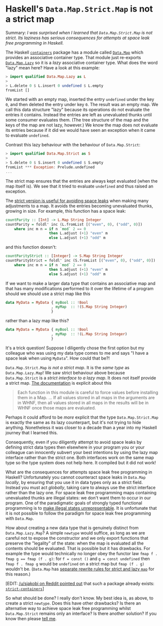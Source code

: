 # Haskell's `Data.Map.Strict.Map` is not a strict map

Summary: *I was surprised when I learned that `Data.Map.Strict.Map` is
not strict.  Its laziness has serious consequences for attempts at
space leak free programming in Haskell.*

The Haskell
[`containers`](https://hackage.haskell.org/package/containers) package
has a module called
[`Data.Map`](https://hackage.haskell.org/package/containers-0.6.5.1/docs/Data-Map.html)
which provides an associative container type.  That module just
re-exports
[`Data.Map.Lazy`](https://hackage.haskell.org/package/containers-0.6.5.1/docs/Data-Map-Lazy.html)
so it is a *lazy* associative container type.  What does the word
"lazy" mean here?  Have a look at this example:

```haskell
> import qualified Data.Map.Lazy as L
>
> L.delete 0 $ L.insert 0 undefined $ L.empty
fromList []
```

We started with an empty map, inserted the entry `undefined` under the
key `0`, and then deleted the entry under key `0`.  The result was an
empty map.  We call this data structure "lazy" because its operations
do not evaluate the entries it contains.  Instead the entries are left
as unevaluated thunks until some consumer evaluates them.  (The tree
structure of the map and the keys of the map are not lazy, however.)
We know the map does not evaluate its entries because if it did we
would have seen an exception when it came to evaluate `undefined`.

Contrast this lazy behaviour with the behaviour of `Data.Map.Strict`:

```haskell
> import qualified Data.Map.Strict as S
>
> S.delete 0 $ S.insert 0 undefined $ S.empty
fromList *** Exception: Prelude.undefined
...
```

The strict map ensures that the entries are always kept evaluated
(when the map itself is).  We see that it tried to evaluate
`undefined` and thus raised an exception.

The [strict version is useful for avoiding space
leaks](../nested-strict-data/) when making many adjustments to a map.
It avoids the entries becoming unevaluated thunks, growing in size.
For example, this function has a space leak:

```haskell
countParity :: [Int] -> L.Map String Integer
countParity = foldl' inc (L.fromList [("even", 0), ("odd", 0)])
    where inc m n = if n `mod` 2 == 0
                    then L.adjust (+1) "even" m
                    else L.adjust (+1) "odd" m
```

and this function doesn't:

```haskell
countParityStrict :: [Integer] -> S.Map String Integer
countParityStrict = foldl' inc (S.fromList [("even", 0), ("odd", 0)])
    where inc m n = if n `mod` 2 == 0
                    then S.adjust (+1) "even" m
                    else S.adjust (+1) "odd" m
```

If we want to make a larger data type that contains an associative map
and that has many modifications performed to it over the lifetime of a
program should we should use a strict map like this

```haskell
data MyData = MyData { myBool :: !Bool
                     , myMap  :: !(S.Map String Integer)
                     }
```

rather than a lazy map like this?

```haskell
data MyData = MyData { myBool :: !Bool
                     , myMap  :: !(L.Map String Integer)
                     }
```

It's a trick question!  Suppose I diligently chose the first option
but my colleague who was using my data type comes to me and says "I
have a space leak when using `MyData`".  How could that be?!

`Data.Map.Strict.Map` *is not a strict map*.  It is the *same type* as
`Data.Map.Lazy.Map`!  We saw strict behaviour above because
`Data.Map.Strict` is a *strict interface to a lazy map*.  It does not
itself provide a strict map. [The
documentation](https://hackage.haskell.org/package/containers-0.6.5.1/docs/Data-Map-Strict.html)
is explicit about this

> Each function in this module is careful to force values before
> installing them in a Map. ... If all values stored in all maps in
> the arguments are in WHNF, then all values stored in all maps in the
> results will be in WHNF once those maps are evaluated.

Perhaps it could afford to be *more* explicit that the type
`Data.Map.Strict.Map` is exactly the same as its lazy counterpart, but
it's not trying to hide anything.  Nonetheless it was closer to a
decade than a year into my Haskell journey that I learned this.

Consequently, even if you diligently attempt to avoid space leaks by
defining strict data types then elsewhere in your program you or your
colleague can innocently subvert your best intentions by using the
lazy map interface rather than the strict one.  Both interfaces work
on the same map type so the type system does not help here.  It
compiled but it did not work!

What are the consequences for attempts space leak free programming in
Haskell?  Unfortunately you cannot counteract space leaks in
`Data.Map` *locally*, by ensuring that you use it in data types only
as a strict field.  Instead you must act *globally*, taking care to
always use the strict interface rather than the lazy one.  For space
leak free programming maps containing unevaluated thunks are illegal
states: we don't want them to occur in our program.  One of the
paradigmatic goals of strongly typed functional programming is to
[make illegal states
unrepresentable](https://fsharpforfunandprofit.com/posts/designing-with-types-making-illegal-states-unrepresentable/).
It is unfortunate that it is not possible to follow the paradigm for
space leak free programming with `Data.Map`.

How about creating a new data type that is genuinely distinct from
`Data.Map.Lazy.Map`?  A simple `newtype` would suffice, as long as we
are careful not to expose the constructor and we only export functions
that preserve the "legality" of the state: when the map is evaluated
all the contents should be evaluated.  That is possible but it has
drawbacks.  For example the type would technically no longer obey the
functor law `fmap f . fmap g == fmap (f . g)`: for `f = const ()` and
`g = const undefined` then `fmap f . fmap g` would be `undefined` on a
strict map but `fmap (f . g)` wouldn't be.  (`Data.Map` has [separate
rewrite rules for strict and lazy
`map`](https://www.stackage.org/haddock/lts-13.21/containers-0.6.0.1/src/Data-Map-Strict-Internal.html#map)
for this reason.)

[EDIT: [/u/sjakobi on Reddit pointed
out](https://www.reddit.com/r/haskell/comments/q16haw/datamapstrictmap_is_not_a_strict_map/hfd2ww3/)
that such a package already exists:
[`strict-containers`](https://hackage.haskell.org/package/strict-containers)]

So what should be done?  I really don't know. My best idea is, as
above, to create a strict `newtype`.  Does this have other drawbacks?
Is there an alternative way to achieve space leak free programming
whilst `Data.Map.Strict` remains only an interface?  Is there another
solution?  If you know then please [tell
me](http://web.jaguarpaw.co.uk/~tom/contact).
